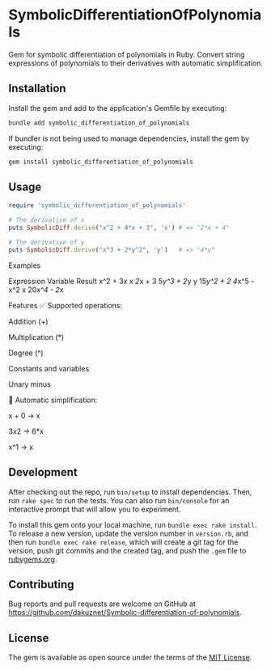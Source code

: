 # SymbolicDifferentiationOfPolynomials

Gem for symbolic differentiation of polynomials in Ruby. Convert string expressions of polynomials to their derivatives with automatic simplification. 

## Installation

Install the gem and add to the application's Gemfile by executing:

```bash
bundle add symbolic_differentiation_of_polynomials
```

If bundler is not being used to manage dependencies, install the gem by executing:

```bash
gem install symbolic_differentiation_of_polynomials
```

## Usage

```ruby
require 'symbolic_differentiation_of_polynomials'

# The derivative of x
puts SymbolicDiff.derive("x^2 + 4*x + 3", 'x') # => "2*x + 4"

# The derivative of y
puts SymbolicDiff.derive("x^3 + 2*y^2", 'y')   # => "4*y"
```

Examples

Expression 	  Variable 	  Result
x^2 + 3*x	  x	          2*x + 3
5*y^3 + 2*y	  y	          15*y^2 + 2
4*x^5 - x^2	  x	          20*x^4 - 2*x

Features
✅ Supported operations:

Addition (+)

Multiplication (*)

Degree (^)

Constants and variables

Unary minus

🔄 Automatic simplification:

x + 0 → x

3*x*2 → 6*x

x^1 → x

## Development

After checking out the repo, run `bin/setup` to install dependencies. Then, run `rake spec` to run the tests. You can also run `bin/console` for an interactive prompt that will allow you to experiment.

To install this gem onto your local machine, run `bundle exec rake install`. To release a new version, update the version number in `version.rb`, and then run `bundle exec rake release`, which will create a git tag for the version, push git commits and the created tag, and push the `.gem` file to [rubygems.org](https://rubygems.org).

## Contributing

Bug reports and pull requests are welcome on GitHub at https://github.com/dakuznet/Symbolic-differentiation-of-polynomials.

## License

The gem is available as open source under the terms of the [MIT License](https://opensource.org/licenses/MIT).
